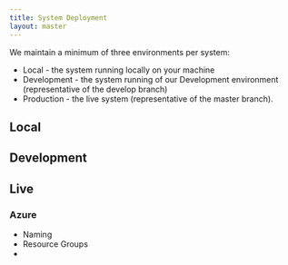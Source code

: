 ```yaml
---
title: System Deployment
layout: master
---
```


We maintain a minimum of three environments per system:

- Local - the system running locally on your machine
- Development - the system running of our Development environment (representative of the develop branch)
- Production - the live system (representative of the master branch).

## Local

## Development

## Live

### Azure

- Naming
- Resource Groups
- 

